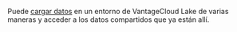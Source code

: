 Puede [cargar datos](jwm1694121113608.md) en un entorno de VantageCloud Lake de varias maneras y acceder a los datos compartidos que ya están allí.

